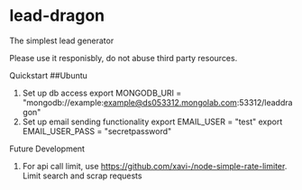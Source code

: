 # lead-dragon
The simplest lead generator

Please use it responisbly, do not abuse third party resources.

Quickstart
##Ubuntu
1. Set up db access 
export MONGODB_URI = "mongodb://example:example@ds053312.mongolab.com:53312/leaddragon"
2. Set up email sending functionality 
export EMAIL_USER = "test"
export EMAIL_USER_PASS = "secretpassword"


Future Development
1. For api call limit, use https://github.com/xavi-/node-simple-rate-limiter. Limit search and scrap requests 
